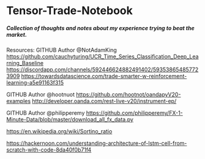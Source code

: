 # Tensor-Trade-Notebook
##### Collection of thoughts and notes about my experience trying to beat the market. 
Resources:
GITHUB Author @NotAdamKing
https://github.com/cauchyturing/UCR_Time_Series_Classification_Deep_Learning_Baseline 
https://discordapp.com/channels/592446624882491402/593538654857723909
https://towardsdatascience.com/trade-smarter-w-reinforcement-learning-a5e91163f315 

GITHUB Author @hootnuot
https://github.com/hootnot/oandapyV20-examples 
http://developer.oanda.com/rest-live-v20/instrument-ep/

GITHUB Author @philipperemy
https://github.com/philipperemy/FX-1-Minute-Data/blob/master/download_all_fx_data.py 

https://en.wikipedia.org/wiki/Sortino_ratio

https://hackernoon.com/understanding-architecture-of-lstm-cell-from-scratch-with-code-8da40f0b71f4
